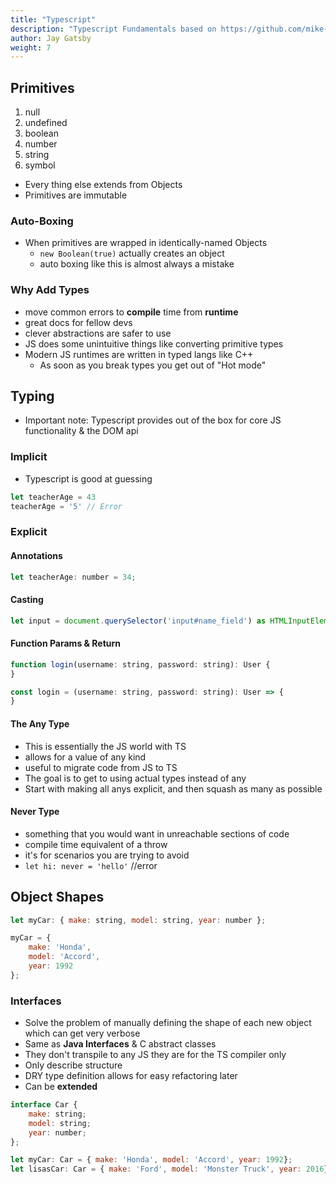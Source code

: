 ```yaml
---
title: "Typescript"
description: "Typescript Fundamentals based on https://github.com/mike-works/typescript-fundamentals"
author: Jay Gatsby
weight: 7
---
```




<article id="1">

## Primitives

1. null
2. undefined
3. boolean
4. number
5. string
6. symbol

* Every thing else extends from Objects
* Primitives are immutable

### Auto-Boxing

* When primitives are wrapped in identically-named Objects
	* `new Boolean(true)` actually creates an object
	* auto boxing like this is almost always a mistake

### Why Add Types

* move common errors to **compile** time from **runtime**
* great docs for fellow devs
* clever abstractions are safer to use
* JS does some unintuitive things like converting primitive types
* Modern JS runtimes are written in typed langs like C++
	* As soon as you break types you get out of "Hot mode"

</article>

<article id="2">

## Typing

* Important note: Typescript provides out of the box for core JS functionality & the DOM api

### Implicit

* Typescript is good at guessing

```javascript
let teacherAge = 43
teacherAge = '5' // Error
```

### Explicit

#### Annotations

```javascript
let teacherAge: number = 34;
```

#### Casting

```javascript
let input = document.querySelector('input#name_field') as HTMLInputElement;
```

#### Function Params & Return

```javascript
function login(username: string, password: string): User {
}

const login = (username: string, password: string): User => {
}
```

#### The Any Type

* This is essentially the JS world with TS
* allows for a value of any kind
* useful to migrate code from JS to TS
* The goal is to get to using actual types instead of any
* Start with making all anys explicit, and then squash as many as possible

#### Never Type

* something that you would want in unreachable sections of code
* compile time equivalent of a throw
* it's for scenarios you are trying to avoid
* `let hi: never = 'hello'` //error

</article>

<article id="2">

## Object Shapes

```javascript
let myCar: { make: string, model: string, year: number };

myCar = {
	make: 'Honda',
	model: 'Accord',
	year: 1992
};
```

### Interfaces

* Solve the problem of manually defining the shape of each new object which can get very verbose
* Same as **Java Interfaces** & C abstract classes
* They don't transpile to any JS they are for the TS compiler only
* Only describe structure
* DRY type definition allows for easy refactoring later
* Can be **extended**

```javascript
interface Car {
	make: string;
	model: string;
	year: number;
};

let myCar: Car = { make: 'Honda', model: 'Accord', year: 1992};
let lisasCar: Car = { make: 'Ford', model: 'Monster Truck', year: 2016};
```

</article>

